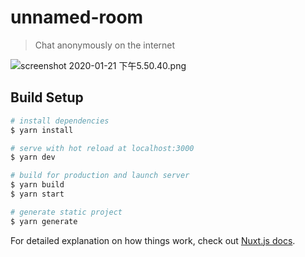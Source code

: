 # unnamed-room

> Chat anonymously on the internet

![screenshot 2020-01-21 下午5.50.40.png](https://i.loli.net/2020/01/21/RWkfhJLoFvu53w9.png)

## Build Setup

``` bash
# install dependencies
$ yarn install

# serve with hot reload at localhost:3000
$ yarn dev

# build for production and launch server
$ yarn build
$ yarn start

# generate static project
$ yarn generate
```

For detailed explanation on how things work, check out [Nuxt.js docs](https://nuxtjs.org).
